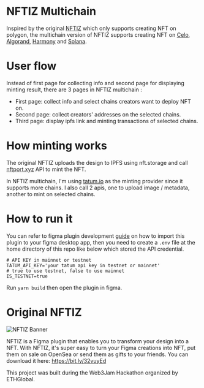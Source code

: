 # NFTIZ Multichain
Inspired by the original [NFTIZ](https://nftiz-app.xyz/) which only supports creating NFT on polygon, the multichain version of NFTIZ supports creating NFT on [Celo](https://celo.org/), [Algorand](https://www.algorand.com/), [Harmony](https://www.harmony.one/) and [Solana](https://solana.com/).

# User flow
Instead of first page for collecting info and second page for displaying minting result, there are 3 pages in NFTIZ multichain :
- First page: collect info and select chains creators want to deploy NFT on.
- Second page: collect creators' addresses on the selected chains.
- Third page: display ipfs link and minting transactions of selected chains.

# How minting works
The original NFTIZ uploads the design to IPFS using nft.storage and call [nftport.xyz](https://www.nftport.xyz/) API to mint the NFT.

In NFTIZ multichain, I'm using [tatum.io](https://tatum.io/) as the minting provider since it supports more chains. I also call 2 apis, one to upload image / metadata, another to mint on selected chains.

# How to run it
You can refer to figma plugin development [guide](https://www.figma.com/plugin-docs/setup) on how to import this plugin to your figma desktop app, then you need to create a `.env` file at the home directory of this repo like below which stored the API credential.
```
# API KEY in mainnet or testnet
TATUM_API_KEY='your tatum api key in testnet or mainnet'
# true to use testnet, false to use mainnet
IS_TESTNET=true
``` 

Run `yarn build` then open the plugin in figma.

# Original NFTIZ
![NFTIZ Banner](https://ipfs.io/ipfs/bafkreidwzlz3zmlupwz33yuctmrrfwqmwgcturpz7xttdsomy4skrivel4)

NFTIZ is a Figma plugin that enables you to transform your design into a NFT. With NFTIZ, it's super easy to turn your Figma creations into NFT, put them on sale on OpenSea or send them as gifts to your friends.
You can download it here: https://bit.ly/32vuyEd

This project was built during the Web3Jam Hackathon organized by ETHGlobal.
